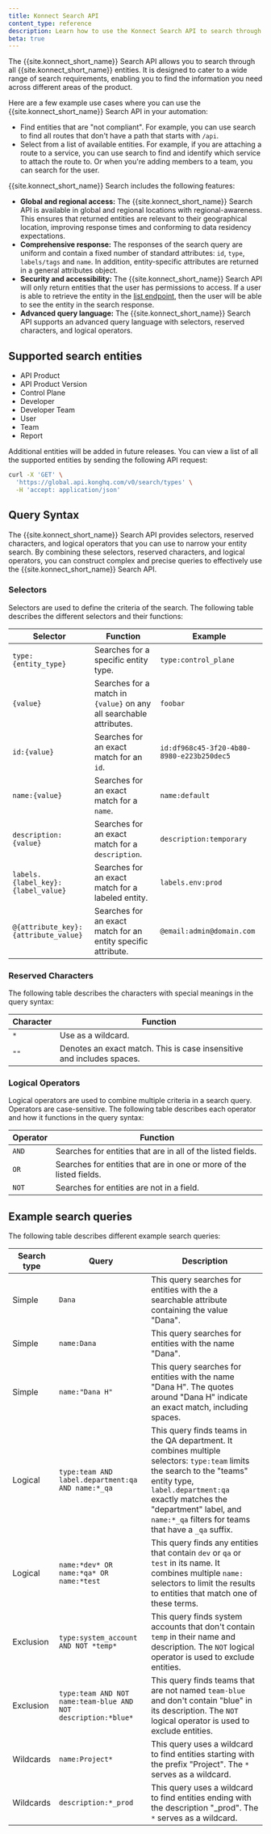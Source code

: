 ```yaml
---
title: Konnect Search API
content_type: reference
description: Learn how to use the Konnect Search API to search through all Konnect entities.
beta: true
---
```


The {{site.konnect_short_name}} Search API allows you to search through all {{site.konnect_short_name}} entities. It is designed to cater to a wide range of search requirements, enabling you to find the information you need across different areas of the product.

Here are a few example use cases where you can use the {{site.konnect_short_name}} Search API in your automation:
* Find entities that are "not compliant". For example, you can use search to find all routes that don't have a path that starts with `/api`.
* Select from a list of available entities. For example, if you are attaching a route to a service, you can use search to find and identify which service to attach the route to. Or when you're adding members to a team, you can search for the user.

{{site.konnect_short_name}} Search includes the following features:

* **Global and regional access:** The {{site.konnect_short_name}} Search API is available in global and regional locations with regional-awareness. This ensures that returned entities are relevant to their geographical location, improving response times and conforming to data residency expectations.
* **Comprehensive response:** The responses of the search query are uniform and contain a fixed number of standard attributes: `id`, `type`, `labels/tags` and `name`. In addition, entity-specific attributes are returned in a general attributes object.
* **Security and accessibility:** The {{site.konnect_short_name}} Search API will only return entities that the user has permissions to access. If a user is able to retrieve the entity in the [list endpoint](/konnect/api/search/latest/), then the user will be able to see the entity in the search response.
* **Advanced query language:** The {{site.konnect_short_name}} Search API supports an advanced query language with selectors, reserved characters, and logical operators.

## Supported search entities

- API Product
- API Product Version
- Control Plane
- Developer
- Developer Team
- User
- Team
- Report

Additional entities will be added in future releases. You can view a list of all the supported entities by sending the following API request:

```bash
curl -X 'GET' \
  'https://global.api.konghq.com/v0/search/types' \
  -H 'accept: application/json'
```

## Query Syntax

The {{site.konnect_short_name}} Search API provides selectors, reserved characters, and logical operators that you can use to narrow your entity search. By combining these selectors, reserved characters, and logical operators, you can construct complex and precise queries to effectively use the {{site.konnect_short_name}} Search API.

### Selectors

Selectors are used to define the criteria of the search. The following table describes the different selectors and their functions:

| Selector    | Function     | Example |
|---------------------------|----------------------|---|
| `type:{entity_type}`      | Searches for a specific entity type.  |`type:control_plane`|
| `{value}` | Searches for a match in `{value}` on any all searchable attributes. |`foobar`|
| `id:{value}` | Searches for an exact match for an `id`. |`id:df968c45-3f20-4b80-8980-e223b250dec5`|
| `name:{value}` | Searches for an exact match for a `name`. |`name:default`|
| `description:{value}` | Searches for an exact match for a `description`. |`description:temporary`|
| `labels.{label_key}:{label_value}` | Searches for an exact match for a labeled entity. |`labels.env:prod`|
| `@{attribute_key}:{attribute_value}` | Searches for an exact match for an entity specific attribute. |`@email:admin@domain.com`|

### Reserved Characters

The following table describes the characters with special meanings in the query syntax:

| Character | Function                                     |
|-----------|----------------------------------------------|
| `*`       | Use as a wildcard.                           |
| `""`      | Denotes an exact match. This is case insensitive and includes spaces. |

### Logical Operators

Logical operators are used to combine multiple criteria in a search query. Operators are case-sensitive. The following table describes each operator and how it functions in the query syntax:

| Operator    | Function                           |
|-------------|------------------------------------|
| `AND`       | Searches for entities that are in all of the listed fields. |
| `OR`        | Searches for entities that are in one or more of the listed fields.       |
| `NOT`       | Searches for entities are not in a field.               |

## Example search queries

The following table describes different example search queries:

| Search type | Query | Description |
| ----------- | ------ | ---------- |
| Simple | `Dana` | This query searches for entities with the a searchable attribute containing the value "Dana". |
| Simple | `name:Dana` | This query searches for entities with the name "Dana". |
| Simple | `name:"Dana H"` | This query searches for entities with the name "Dana H". The quotes around "Dana H" indicate an exact match, including spaces. |
| Logical | `type:team AND label.department:qa AND name:*_qa` | This query finds teams in the QA department. It combines multiple selectors: `type:team` limits the search to the "teams" entity type, `label.department:qa` exactly matches the "department" label, and `name:*_qa` filters for teams that have a `_qa` suffix. |
| Logical | `name:*dev* OR name:*qa* OR name:*test` | This query finds any entities that contain `dev` or `qa` or `test` in its name. It combines multiple `name:` selectors to limit the results to entities that match one of these terms. |
| Exclusion | `type:system_account AND NOT *temp*` | This query finds system accounts that don't contain `temp` in their name and description. The `NOT` logical operator is used to exclude entities. |
| Exclusion | `type:team AND NOT name:team-blue AND NOT description:*blue*` | This query finds teams that are not named `team-blue` and don't contain "blue" in its description. The `NOT` logical operator is used to exclude entities. |
| Wildcards | `name:Project*` | This query uses a wildcard to find entities starting with the prefix "Project". The `*` serves as a wildcard. |
| Wildcards | `description:*_prod` | This query uses a wildcard to find entities ending with the description "_prod". The `*` serves as a wildcard. |
